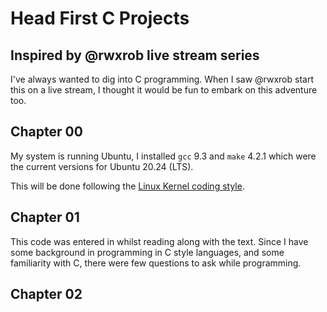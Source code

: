 # Head First C Projects

## Inspired by @rwxrob live stream series

I've always wanted to dig into C programming. When I saw @rwxrob start
this on a live stream, I thought it would be fun to embark on this adventure too. 

## Chapter 00

My system is running Ubuntu, I installed `gcc` 9.3 and `make` 4.2.1 which were the current versions for Ubuntu 20.24 (LTS).

This will be done following the [Linux Kernel coding
style](https://www.kernel.org/doc/html/v4.10/process/coding-style.html).

## Chapter 01

This code was entered in whilst reading along with the text. Since I
have some background in programming in C style languages, and some
familiarity with C, there were few questions to ask while programming.

## Chapter 02

